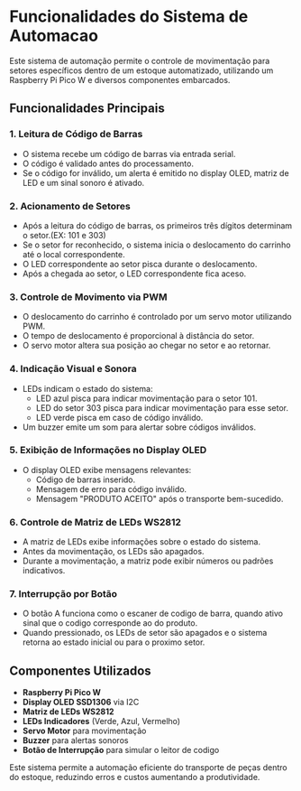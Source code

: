 # Funcionalidades do Sistema de Automacao

Este sistema de automação permite o controle de movimentação para setores específicos dentro de um estoque automatizado, utilizando um Raspberry Pi Pico W e diversos componentes embarcados.

## Funcionalidades Principais

### 1. Leitura de Código de Barras
- O sistema recebe um código de barras via entrada serial.
- O código é validado antes do processamento.
- Se o código for inválido, um alerta é emitido no display OLED, matriz de LED e um sinal sonoro é ativado.

### 2. Acionamento de Setores
- Após a leitura do código de barras, os primeiros três dígitos determinam o setor.(EX: 101 e 303)
- Se o setor for reconhecido, o sistema inicia o deslocamento do carrinho até o local correspondente.
- O LED correspondente ao setor pisca durante o deslocamento.
- Após a chegada ao setor, o LED correspondente fica aceso.

### 3. Controle de Movimento via PWM
- O deslocamento do carrinho é controlado por um servo motor utilizando PWM.
- O tempo de deslocamento é proporcional à distância do setor.
- O servo motor altera sua posição ao chegar no setor e ao retornar.

### 4. Indicação Visual e Sonora
- LEDs indicam o estado do sistema:
  - LED azul pisca para indicar movimentação para o setor 101.
  - LED do setor 303 pisca para indicar movimentação para esse setor.
  - LED verde pisca em caso de código inválido.
- Um buzzer emite um som para alertar sobre códigos inválidos.

### 5. Exibição de Informações no Display OLED
- O display OLED exibe mensagens relevantes:
  - Código de barras inserido.
  - Mensagem de erro para código inválido.
  - Mensagem "PRODUTO ACEITO" após o transporte bem-sucedido.

### 6. Controle de Matriz de LEDs WS2812
- A matriz de LEDs exibe informações sobre o estado do sistema.
- Antes da movimentação, os LEDs são apagados.
- Durante a movimentação, a matriz pode exibir números ou padrões indicativos.

### 7. Interrupção por Botão
- O botão A funciona como o escaner de codigo de barra, quando ativo sinal que o codigo corresponde ao do produto.
- Quando pressionado, os LEDs de setor são apagados e o sistema retorna ao estado inicial ou para o proximo setor.

## Componentes Utilizados
- **Raspberry Pi Pico W**
- **Display OLED SSD1306** via I2C
- **Matriz de LEDs WS2812**
- **LEDs Indicadores** (Verde, Azul, Vermelho)
- **Servo Motor** para movimentação
- **Buzzer** para alertas sonoros
- **Botão de Interrupção** para simular o leitor de codigo

Este sistema permite a automação eficiente do transporte de peças dentro do estoque, reduzindo erros e custos aumentando a produtividade.


